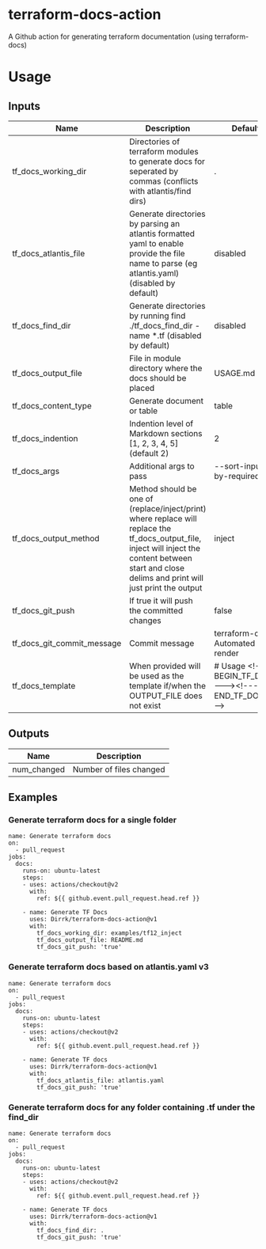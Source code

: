 # terraform-docs-action
A Github action for generating terraform documentation (using terraform-docs)

# Usage
<!-- Generated via jq '. | to_entries | map({name: .key, description: .value.description, default: .value.default, required: .value.required }) | map("| " + .name + " | " + .description + " | " + .default + " | " + (.required | tostring) + " |" ) | .[]' -->

## Inputs

| Name | Description | Default | Required |
|------|-------------|---------|:-----:|
| tf\_docs\_working\_dir | Directories of terraform modules to generate docs for seperated by commas (conflicts with atlantis/find dirs) | . | false |
| tf\_docs\_atlantis\_file | Generate directories by parsing an atlantis formatted yaml to enable provide the file name to parse (eg atlantis.yaml) (disabled by default) | disabled | false |
| tf\_docs\_find\_dir | Generate directories by running find ./tf\_docs\_find\_dir -name *.tf (disabled by default) | disabled | false |
| tf\_docs\_output\_file | File in module directory where the docs should be placed | USAGE.md | false |
| tf\_docs\_content\_type | Generate document or table | table | false |
| tf\_docs\_indention | Indention level of Markdown sections [1, 2, 3, 4, 5] (default 2) | 2 | false |
| tf\_docs\_args | Additional args to pass | --sort-inputs-by-required | false |
| tf\_docs\_output\_method | Method should be one of (replace/inject/print) where replace will replace the tf\_docs\_output\_file, inject will inject the content between start and close delims and print will just print the output | inject | false |
| tf\_docs\_git\_push | If true it will push the committed changes | false | false |
| tf\_docs\_git\_commit\_message | Commit message | terraform-docs Automated render | false |
| tf\_docs\_template | When provided will be used as the template if/when the OUTPUT\_FILE does not exist | # Usage \<!--- BEGIN\_TF\_DOCS --->\<!--- END\_TF\_DOCS ---> | false |


## Outputs
| Name | Description |
|------|-------------|
| num\_changed | Number of files changed |


## Examples

### Generate terraform docs for a single folder
```
name: Generate terraform docs
on:
  - pull_request
jobs:
  docs:
    runs-on: ubuntu-latest
    steps:
    - uses: actions/checkout@v2
      with:
        ref: ${{ github.event.pull_request.head.ref }}

    - name: Generate TF Docs
      uses: Dirrk/terraform-docs-action@v1
      with:
        tf_docs_working_dir: examples/tf12_inject
        tf_docs_output_file: README.md
        tf_docs_git_push: 'true'
```

### Generate terraform docs based on atlantis.yaml v3
```
name: Generate terraform docs
on:
  - pull_request
jobs:
  docs:
    runs-on: ubuntu-latest
    steps:
    - uses: actions/checkout@v2
      with:
        ref: ${{ github.event.pull_request.head.ref }}

    - name: Generate TF docs
      uses: Dirrk/terraform-docs-action@v1
      with:
        tf_docs_atlantis_file: atlantis.yaml
        tf_docs_git_push: 'true'
```

### Generate terraform docs for any folder containing .tf under the find_dir
```
name: Generate terraform docs
on:
  - pull_request
jobs:
  docs:
    runs-on: ubuntu-latest
    steps:
    - uses: actions/checkout@v2
      with:
        ref: ${{ github.event.pull_request.head.ref }}

    - name: Generate TF docs
      uses: Dirrk/terraform-docs-action@v1
      with:
        tf_docs_find_dir: .
        tf_docs_git_push: 'true'
```
